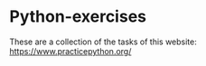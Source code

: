 # Python-exercises
These are a collection of the tasks of this website: https://www.practicepython.org/
